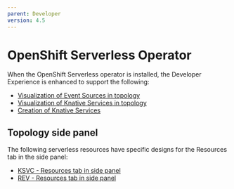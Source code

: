 ```yaml
---
parent: Developer
version: 4.5
---
```


# OpenShift Serverless Operator

When the OpenShift Serverless operator is installed, the Developer Experience is enhanced to support the following:
- [Visualization of Event Sources in topology](https://openshift.github.io/openshift-origin-design/designs/developer/operator-serverless-43/event-sources)
- [Visualization of Knative Services in topology](https://openshift.github.io/openshift-origin-design/designs/developer/operator-serverless-42/knative-services-topology)
- [Creation of Knative Services](https://openshift.github.io/openshift-origin-design/designs/developer/operator-serverless-42/knative-services-add)

## Topology side panel
The following serverless resources have specific designs for the Resources tab in the side panel:
- [KSVC - Resources tab in side panel](https://openshift.github.io/openshift-origin-design/designs/developer/operator-serverless-44/ksvc-sidepanel)
- [REV - Resources tab in side panel](https://openshift.github.io/openshift-origin-design/designs/developer/operator-serverless-44/rev-sidepanel)
